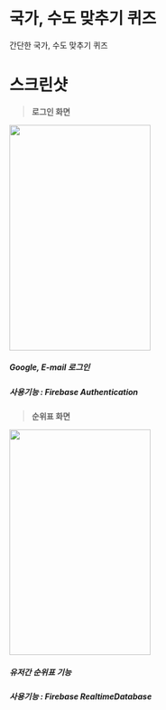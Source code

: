 # 국가, 수도 맞추기 퀴즈
간단한 국가, 수도 맞추기 퀴즈 

스크린샷
==========
>**로그인 화면**
<div>
  <img width="250" height="400" src="https://user-images.githubusercontent.com/18605138/46819265-42067580-cdbe-11e8-96c4-3764e0038b10.PNG">
</div>

#####   Google, E-mail 로그인 
#####   사용기능 : Firebase Authentication



>**순위표 화면**
<div>
  <img width="250" height="400" src="https://user-images.githubusercontent.com/18605138/46819600-1df76400-cdbf-11e8-9aef-7f6fed0ddd82.PNG">
</div>

#####   유저간 순위표 기능
#####   사용기능 : Firebase RealtimeDatabase
